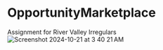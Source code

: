 # OpportunityMarketplace
 
Assignment for River Valley Irregulars
![Screenshot 2024-10-21 at 3 40 21 AM](https://github.com/user-attachments/assets/3941e39c-e9f1-47e2-9e16-b48bdf4111eb)

